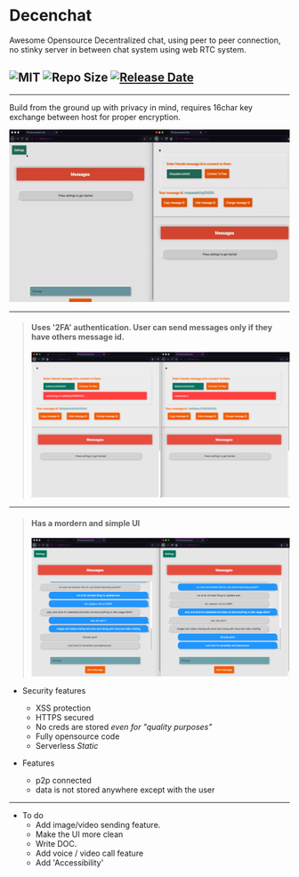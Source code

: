 # Decenchat
Awesome Opensource Decentralized chat, using peer to peer connection,
no stinky server in between chat system using web RTC system. 

## ![MIT](https://img.shields.io/github/license/Aayush9029/Decenchat?color=red&style=flat-square) ![Repo Size](https://img.shields.io/github/repo-size/Aayush9029/Decenchat?color=orange&style=flat-square) [![Release Date](https://img.shields.io/badge/released-June2020-green?style=flat-square)](https://www.apple.com/ios/)

---
Build from the ground up with privacy in mind,
requires 16char key exchange between host for proper encryption.

<img src="readme/usage.gif" alt="App usage video" width="583" height="310">



---
> #### Uses '2FA' authentication. User can send messages only if they have others message id.
>
> <img src="readme/multiconnect.png" alt="App usage image">

---
> #### Has a mordern and simple UI
>
> <img src="readme/messaging.png" alt="App usage image" >

- Security features
  - XSS protection
  - HTTPS secured
  - No creds are stored *even for "quality purposes"*
  - Fully opensource code
  - Serverless *Static*
 
- Features
  - p2p connected
  - data is not stored anywhere except with the user
 
 
 ---
 
- To do
  - Add image/video sending feature.
  - Make the UI more clean
  - Write DOC.
  - Add voice / video call feature
  - Add 'Accessibility'
  
  

 
  

